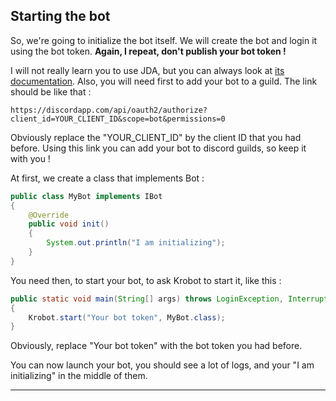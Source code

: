 ## Starting the bot

So, we're going to initialize the bot itself. We will create the bot and login it using the bot token. **Again, I repeat, don't publish your bot token !**

I will not really learn you to use JDA, but you can always look at [its documentation](https://github.com/DV8FromTheWorld/JDA/wiki "JDA documentation"). Also, you will need first to add your bot to a guild. The link should be like that :

```
https://discordapp.com/api/oauth2/authorize?client_id=YOUR_CLIENT_ID&scope=bot&permissions=0
```

Obviously replace the "YOUR\_CLIENT\_ID" by the client ID that you had before. Using this link you can add your bot to discord guilds, so keep it with you !

At first, we create a class that implements Bot :

```java
public class MyBot implements IBot
{
    @Override
    public void init()
    {
        System.out.println("I am initializing");
    }
}
```

You need then, to start your bot, to ask Krobot to start it, like this :

```java
public static void main(String[] args) throws LoginException, InterruptedException, RateLimitedException
{
    Krobot.start("Your bot token", MyBot.class);
}
```

Obviously, replace "Your bot token" with the bot token you had before.

You can now launch your bot, you should see a lot of logs, and your "I am initializing" in the middle of them.

---



